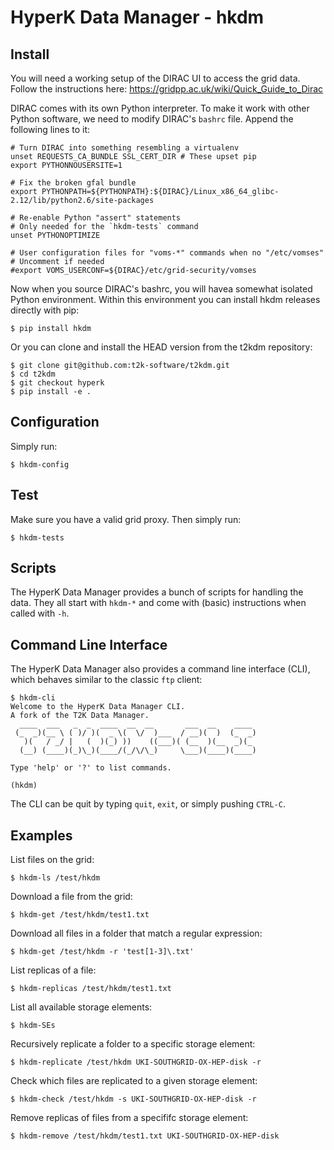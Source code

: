 HyperK Data Manager - hkdm
==========================

Install
-------

You will need a working setup of the DIRAC UI to access the grid data.
Follow the instructions here: https://gridpp.ac.uk/wiki/Quick_Guide_to_Dirac

DIRAC comes with its own Python interpreter. To make it work with other Python
software, we need to modify DIRAC's `bashrc` file. Append the following lines
to it:

    # Turn DIRAC into something resembling a virtualenv
    unset REQUESTS_CA_BUNDLE SSL_CERT_DIR # These upset pip
    export PYTHONNOUSERSITE=1

    # Fix the broken gfal bundle
    export PYTHONPATH=${PYTHONPATH}:${DIRAC}/Linux_x86_64_glibc-2.12/lib/python2.6/site-packages

    # Re-enable Python "assert" statements
    # Only needed for the `hkdm-tests` command
    unset PYTHONOPTIMIZE

    # User configuration files for "voms-*" commands when no "/etc/vomses"
    # Uncomment if needed
    #export VOMS_USERCONF=${DIRAC}/etc/grid-security/vomses

Now when you source DIRAC's bashrc, you will havea somewhat isolated Python
environment. Within this environment you can install hkdm releases directly
with pip:

    $ pip install hkdm

Or you can clone and install the HEAD version from the t2kdm repository:

    $ git clone git@github.com:t2k-software/t2kdm.git
    $ cd t2kdm
    $ git checkout hyperk
    $ pip install -e .

Configuration
-------------

Simply run:

    $ hkdm-config

Test
----

Make sure you have a valid grid proxy.
Then simply run:

    $ hkdm-tests

Scripts
-------

The HyperK Data Manager provides a bunch of scripts for handling the data.
They all start with `hkdm-*` and come with (basic) instructions when called with `-h`.

Command Line Interface
----------------------

The HyperK Data Manager also provides a command line interface (CLI),
which behaves similar to the classic `ftp` client:

    $ hkdm-cli
    Welcome to the HyperK Data Manager CLI.
    A fork of the T2K Data Manager.
      ____  ___   _  _  ____  __  __       ___  __    ____
     (_  _)(__ \ ( )/ )(  _ \(  \/  )___  / __)(  )  (_  _)
       )(   / _/ |   (  )(_) ))    ((___)( (__  )(__  _)(_
      (__) (____)(_)\_)(____/(_/\/\_)     \___)(____)(____)

    Type 'help' or '?' to list commands.

    (hkdm)

The CLI can be quit by typing `quit`, `exit`, or simply pushing `CTRL-C`.

Examples
--------

List files on the grid:

    $ hkdm-ls /test/hkdm

Download a file from the grid:

    $ hkdm-get /test/hkdm/test1.txt

Download all files in a folder that match a regular expression:

    $ hkdm-get /test/hkdm -r 'test[1-3]\.txt'

List replicas of a file:

    $ hkdm-replicas /test/hkdm/test1.txt

List all available storage elements:

    $ hkdm-SEs

Recursively replicate a folder to a specific storage element:

    $ hkdm-replicate /test/hkdm UKI-SOUTHGRID-OX-HEP-disk -r

Check which files are replicated to a given storage element:

    $ hkdm-check /test/hkdm -s UKI-SOUTHGRID-OX-HEP-disk -r

Remove replicas of files from a specififc storage element:

    $ hkdm-remove /test/hkdm/test1.txt UKI-SOUTHGRID-OX-HEP-disk
